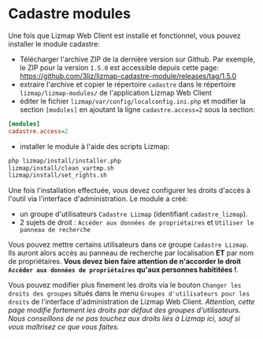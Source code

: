 Cadastre modules
================

Une fois que Lizmap Web Client est installé et fonctionnel, vous pouvez installer le module cadastre:

* Télécharger l'archive ZIP de la dernière version sur Github. Par exemple, le ZIP pour la version `1.5.0` est accessible depuis cette page:
https://github.com/3liz/lizmap-cadastre-module/releases/tag/1.5.0
* extraire l'archive et copier le répertoire `cadastre` dans le répertoire `lizmap/lizmap-modules/` de l'application Lizmap Web Client
* éditer le fichier `lizmap/var/config/localconfig.ini.php` et modifier la section `[modules]` en ajoutant la ligne `cadastre.access=2` sous la section:

```ini
[modules]
cadastre.access=2
```

* installer le module à l'aide des scripts Lizmap:

```bash
php lizmap/install/installer.php
lizmap/install/clean_vartmp.sh
lizmap/install/set_rights.sh
```

Une fois l'installation effectuée, vous devez configurer les droits d'accès à l'outil via l'interface d'administration. Le module a créé:

* un groupe d'utilisateurs `Cadastre Lizmap` (identifiant `cadastre_lizmap`).
* 2 sujets de droit : `Accéder aux données de propriétaires` et `Utiliser le panneau de recherche`

Vous pouvez mettre certains utilisateurs dans ce groupe `Cadastre Lizmap`. Ils auront alors accès au panneau de recherche par localisation **ET** par nom de propriétaires. **Vous devez bien faire attention de n'accorder le droit `Accéder aux données de propriétaires` qu'aux personnes habititées !**.

Vous pouvez modifier plus finement les droits via le bouton `Changer les droits des groupes` situés dans le menu `Groupes d'utilisateurs pour les droits` de l'interface d'administration de Lizmap Web Client. *Attention, cette page modifie fortement les droits par défaut des groupes d'utilisateurs. Nous conseillons de ne pas touchez aux droits liés à Lizmap ici, sauf si vous maîtrisez ce que vous faites.*
